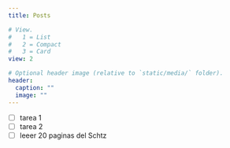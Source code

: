 ```yaml
---
title: Posts

# View.
#   1 = List
#   2 = Compact
#   3 = Card
view: 2

# Optional header image (relative to `static/media/` folder).
header:
  caption: ""
  image: ""
---
```

- [ ] tarea 1
- [ ] tarea 2
- [ ] leeer 20 paginas del Schtz 
